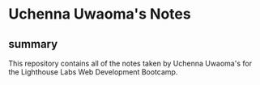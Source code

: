# Uchenna Uwaoma's Notes
## summary

This repository contains all of the notes taken by Uchenna Uwaoma's for the Lighthouse Labs Web Development Bootcamp.